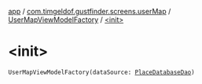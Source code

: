 [app](../../index.md) / [com.timgeldof.gustfinder.screens.userMap](../index.md) / [UserMapViewModelFactory](index.md) / [&lt;init&gt;](./-init-.md)

# &lt;init&gt;

`UserMapViewModelFactory(dataSource: `[`PlaceDatabaseDao`](../../com.timgeldof.gustfinder.database/-place-database-dao/index.md)`)`